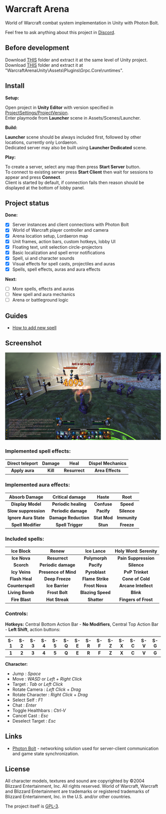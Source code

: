 # Warcraft Arena
World of Warcraft combat system implementation in Unity with Photon Bolt.

Feel free to ask anything about this project in [Discord](https://discord.gg/d62a5zG).

## Before development
Download [THIS](https://mega.nz/#!KtR3yIKC!ew9CDB8eLzVMhLCspUg7N8Sr-vRTifr7GYWQ85cdSSc) folder and extract it at the same level of Unity project.<br/>
Download [THIS](https://mega.nz/#!u9oRHarB!yaj9saQUh17H62go7-8PsRBpUreFhc_71lA6kozZ-wA) folder and extract it at "WarcraftArenaUnity\Assets\Plugins\Grpc.Core\runtimes".

## Install
**Setup:**

Open project in **Unity Editor** with version specified in [ProjectSettings/ProjectVersion](ProjectSettings/ProjectVersion.txt).<br/>
Enter playmode from **Launcher** scene in Assets/Scenes/Launcher.<br/>

**Build:**

**Launcher** scene should be always included first, followed by other locations, currently only Lordaeron.<br/>
Dedicated server may also be built using **Launcher Dedicated** scene.

**Play:**

To create a server, select any map then press **Start Server** button.<br/>
To connect to existing server press **Start Client** then wait for sessions to appear and press **Connect**.<br/>
Client is started by default, if connection fails then reason should be displayed at the bottom of lobby panel.<br/>

## Project status
**Done:**
- [X] Server instances and client connections with Photon Bolt
- [X] World of Warcraft player controller and camera
- [X] Arena location setup, Lordaeron map
- [X] Unit frames, action bars, custom hotkeys, lobby UI
- [X] Floating text, unit selection circle-projectors
- [X] Basic localization and spell error notifications
- [X] Spell, ui and character sounds
- [X] Visual effects for spell casts, projectiles and auras
- [X] Spells, spell effects, auras and aura effects

**Next:**
- [ ] More spells, effects and auras
- [ ] New spell and aura mechanics
- [ ] Arena or battleground logic

## Guides
* [How to add new spell](https://github.com/Reinisch/Warcraft-Arena-Unity/wiki/Adding-New-Spell)

## Screenshot
![Alt text](/Screenshots/WoW-Unity-1.0.48.png?raw=true "World of Warcraft Unity")

### Implemented spell effects:
| **Direct teleport**  | **Damage** | **Heal** | **Dispel Mechanics** |
| :---: | :---: | :---: | :---: |
| **Apply aura** | **Kill** | **Resurrect** | **Area Effects** |
### Implemented aura effects:
| **Absorb Damage**  | **Critical damage** | **Haste** | **Root** |
| :---: | :---: | :---: | :---: |
| **Display Model** | **Periodic healing** | **Confuse** | **Speed** |
| **Slow suppression** | **Periodic damage** | **Pacify** | **Silence** |
| **Ignore Aura State** | **Damage Reduction** | **Stat Mod** | **Immunity** |
| **Spell Modifier** | **Spell Trigger** | **Stun** | **Freeze** |

### Included spells:
| **Ice Block**  | **Renew** | **Ice Lance** | **Holy Word: Serenity** |
| :---: | :---: | :---: | :---: |
| **Ice Nova** | **Resurrect** | **Polymorph** | **Pain Suppression** |
| **Scorch** | **Periodic damage** | **Pacify** | **Silence** |
| **Icy Veins** | **Presence of Mind** | **Pyroblast** | **PvP Trinket** |
| **Flash Heal** | **Deep Freeze** | **Flame Strike** | **Cone of Cold** |
| **Counterspell** | **Ice Barrier** | **Frost Nova** | **Arcane Intellect** |
| **Living Bomb** | **Frost Bolt** | **Blazing Speed** | **Blink** |
| **Fire Blast** | **Hot Streak** | **Shatter** | **Fingers of Frost** |

### Controls:

**Hotkeys:**
Central Bottom Action Bar - **No Modifiers**, Central Top Action Bar - **Left Shift**, action buttons:

| S-1 | S-2 | S-3 | S-4 | S-5 | S-Q | S-E | S-R | S-F | S-Z | S-X | S-C | S-V | S-G |
| :---: | :---: | :---: | :---: | :---: | :---: | :---: | :---: | :---: | :---: | :---: | :---: | :---: | :---: |
| **1** | **2** | **3** | **4** | **5** | **Q** | **E** | **R** | **F** | **Z** | **X** | **C** | **V** | **G** |

**Character:**
- Jump :              *Space*
- Move :              *WASD* or *Left + Right Click*
- Target :            *Tab* or *Left Click*
- Rotate Camera :     *Left Click* + *Drag*
- Rotate Character :  *Right Click* + *Drag*
- Select Self :       *F1*
- Chat :              *Enter*
- Toggle Healthbars : *Ctrl-V*
- Cancel Cast :       *Esc*
- Deselect Target :   *Esc*

## Links
* [Photon Bolt](https://assetstore.unity.com/packages/tools/network/photon-bolt-free-127156) - networking solution used for server-client communication and game state synchronization. 

## License
All character models, textures and sound are copyrighted by ©2004 Blizzard Entertainment, Inc. All rights reserved. World of Warcraft, Warcraft and Blizzard Entertainment are trademarks or registered trademarks of Blizzard Entertainment, Inc. in the U.S. and/or other countries.

The project itself is [GPL-3](LICENSE).
